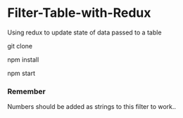 # Filter-Table-with-Redux
Using redux to update state of data passed to a table

git clone

npm install

npm start


### Remember

Numbers should be added as strings to this filter to work..
